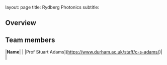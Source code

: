 layout: page
title: Rydberg Photonics
subtitle:
## Overview

## Team members
|**Name**|   |
|Prof Stuart Adams](https://www.durham.ac.uk/staff/c-s-adams/)|   |